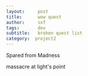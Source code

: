 ```yaml
---
layout:     post
title:      wow quest
author:     sxf
tags: 		dev 
subtitle:  	broken quest list
category:  project2
---
```

<!-- Start Writing Below in Markdown -->

Spared from Madness

massacre at light's point
